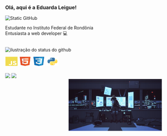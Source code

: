 ### Olá, aqui é a Eduarda Leigue!

<img src="https://img.shields.io/static/v1?label=Overview&message=LEIGUEED&color=f8efd4&style=for-the-badge&logo=GitHub" alt="Static GitHub">

<p>Estudante no Instituto Federal de Rondônia <br/> Entusiasta a web developer 💻</p>

##

<p>
  <img src="https://github-readme-stats.vercel.app/api?username=leigueed&theme=dark" width='370' alt="ilustração do status do github">
</p>

<div align="left">
  <img align="center" alt="eduarda-js" height="30" width="40" src="https://raw.githubusercontent.com/devicons/devicon/master/icons/javascript/javascript-plain.svg"/>
  <img align="center" alt="eduarda-html" height="30" width="40" src="https://raw.githubusercontent.com/devicons/devicon/master/icons/html5/html5-original.svg"/>
  <img align="center" alt="eduarda-css" height="30" width="40" src="https://raw.githubusercontent.com/devicons/devicon/master/icons/css3/css3-original.svg"/>
  <img align="center" alt="eduarda-Python" height="30" width="40" src="https://raw.githubusercontent.com/devicons/devicon/master/icons/python/python-original.svg"> 
  </div>

###
 
<div align="left"> 
  <a href ="ed.leigue@homtail.com"><img src="https://img.shields.io/badge/-Gmail-%23333?style=for-the-badge&logo=gmail&logoColor=white" target="_blank"></a>
  <a href="www.linkedin.com/in/eduarda-leigue" target="_blank"><img src="https://img.shields.io/badge/-LinkedIn-%230077B5?style=for-the-badge&logo=linkedin&logoColor=white" target="_blank"></a> 
</div>

<img align= 'right' alt="Night Coding" src="./assets_readme/girl.jpg" width='300'/>
